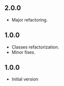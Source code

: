 ## 2.0.0

- Major refactoring.

## 1.0.0

- Classes refactorization.
- Minor fixes.

## 1.0.0

- Initial version

